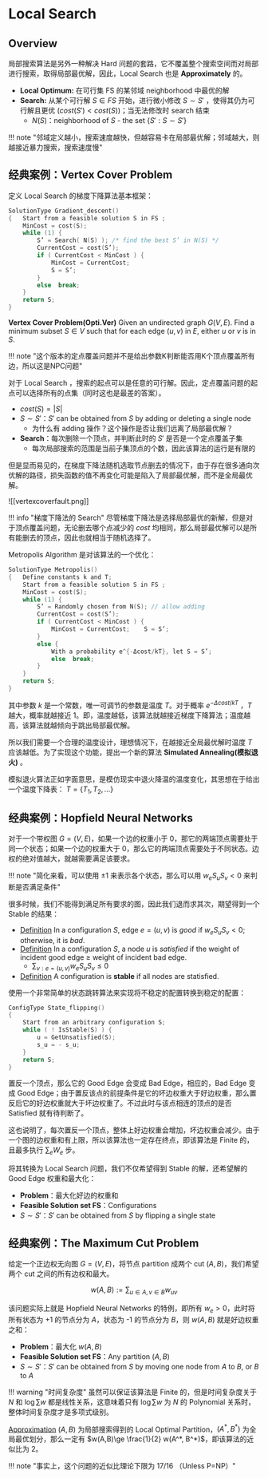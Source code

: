 
# Local Search

## Overview

局部搜索算法是另外一种解决 Hard 问题的套路，它不覆盖整个搜索空间而对局部进行搜索，取得局部最优解，因此，Local Search 也是 **Approximately** 的。

- **Local Optimum:** 在可行集 FS 的某邻域 neighborhood 中最优的解
- **Search:** 从某个可行解 $S\in FS$ 开始，进行微小修改 $S\sim S'$ ，使得其仍为可行解且更优 ($cost(S') \lt cost(S)$)；当无法修改时 search 结束
	- $N(S)$：neighborhood of $S$ - the set $\{S':S\sim S'\}$ 

!!! note "邻域定义越小，搜索速度越快，但越容易卡在局部最优解；邻域越大，则越接近暴力搜索，搜索速度慢"

## 经典案例：Vertex Cover Problem

定义 Local Search 的梯度下降算法基本框架：

```c
SolutionType Gradient_descent()
{   Start from a feasible solution S in FS ;
    MinCost = cost(S);
    while (1) {
        S’ = Search( N(S) ); /* find the best S’ in N(S) */
        CurrentCost = cost(S’);
        if ( CurrentCost < MinCost ) {
            MinCost = CurrentCost;
            S = S’;
        }
        else  break;
    }
    return S;
}
```

**Vertex Cover Problem(Opti.Ver)** Given an undirected graph $G(V,E)$. Find a minimum subset $S\in V$ such that for each edge $(u,v)$ in $E$, either $u$ or $v$ is in $S$.

!!! note "这个版本的定点覆盖问题并不是给出参数K判断能否用K个顶点覆盖所有边，所以这是NPC问题"

对于 Local Search ，搜索的起点可以是任意的可行解。因此，定点覆盖问题的起点可以选择所有的点集（同时这也是最差的答案）。

- $cost(S)= |S|$
- $S\sim S'$：$S'$ can be obtained from $S$ by adding or deleting a single node
	- 为什么有 adding 操作？这个操作是否让我们远离了局部最优解？
- **Search**：每次删除一个顶点，并判断此时的 $S'$ 是否是一个定点覆盖子集
	- 每次局部搜索的范围是当前子集顶点的个数，因此该算法的运行是有限的

但是显而易见的，在梯度下降法随机选取节点删去的情况下，由于存在很多通向次优解的路径，损失函数的值不再变化可能是陷入了局部最优解，而不是全局最优解。

![[vertexcoverfault.png]]

!!! info "梯度下降法的 Search"
	尽管梯度下降法是选择局部最优的新解，但是对于顶点覆盖问题，无论删去哪个点减少的 $cost$ 均相同，那么局部最优解可以是所有能删去的顶点，因此也就相当于随机选择了。

Metropolis Algorithm 是对该算法的一个优化：

```c
SolutionType Metropolis()
{   Define constants k and T;
    Start from a feasible solution S in FS ;
    MinCost = cost(S);
    while (1) {
        S’ = Randomly chosen from N(S); // allow adding
        CurrentCost = cost(S’);
        if ( CurrentCost < MinCost ) {
            MinCost = CurrentCost;    S = S’;
        }
        else {
            With a probability e^{-Δcost/kT}, let S = S’;
            else  break;
        }
    }
    return S;
}
```

其中参数 $k$ 是一个常数，唯一可调节的参数是温度 $T$。对于概率 $e^{-\Delta cost / kT}$ ，$T$ 越大，概率就越接近 1。即，温度越低，该算法就越接近梯度下降算法；温度越高，该算法就越倾向于跳出局部最优解。

所以我们需要一个合理的温度设计，理想情况下，在越接近全局最优解时温度 $T$ 应该越低。为了实现这个功能，提出一个新的算法 **Simulated Annealing(模拟退火)** 。

模拟退火算法正如字面意思，是模仿现实中退火降温的温度变化，其思想在于给出一个温度下降表： $T=\{T_1, T_2,...\}$

## 经典案例：Hopfield Neural Networks

对于一个带权图 $G=(V,E)$，如果一个边的权重小于 0，那它的两端顶点需要处于同一个状态；如果一个边的权重大于 0，那么它的两端顶点需要处于不同状态。边权的绝对值越大，就越需要满足该要求。

!!! note "简化来看，可以使用 ±1 来表示各个状态，那么可以用 $w_e S_u S_v\lt 0$ 来判断是否满足条件"

很多时候，我们不能得到满足所有要求的图，因此我们退而求其次，期望得到一个 Stable 的结果：

- [Definition](#) In a configuration $S$, edge $e=(u,v)$ is *good* if $w_e S_u S_v\lt 0$; otherwise, it is *bad*.
- [Definition](#) In a configuration $S$, a node $u$ is *satisfied* if the weight of incident good edge $\ge$ weight of incident bad edge.
	- $\sum_{v:e=(u,v)} w_e S_u S_v\le 0$
- [Definition](#) A configuration is **stable** if all nodes are statisfied.

使用一个非常简单的状态跳转算法来实现将不稳定的配置转换到稳定的配置：

```c
ConfigType State_flipping()
{
    Start from an arbitrary configuration S;
    while ( ! IsStable(S) ) {
        u = GetUnsatisfied(S);
        s_u = - s_u;
    }
    return S;
}
```

置反一个顶点，那么它的 Good Edge 会变成 Bad Edge，相应的，Bad Edge 变成 Good Edge；由于置反该点的前提条件是它的坏边权重大于好边权重，那么置反后它的好边权重就大于坏边权重了。不过此时与该点相连的顶点的是否 Satisfied 就有待判断了。

这也说明了，每次置反一个顶点，整体上好边权重会增加，坏边权重会减少。由于一个图的边权重和有上限，所以该算法也一定存在终点，即该算法是 Finite 的，且最多执行 $\sum _e W_e$ 步。

将其转换为 Local Search 问题，我们不仅希望得到 Stable 的解，还希望解的 Good Edge 权重和最大化：

- **Problem**：最大化好边的权重和
- **Feasible Solution set FS**：Configurations
- $S\sim S'$：$S'$ can be obtained from $S$ by flipping a single state

## 经典案例：The Maximum Cut Problem

给定一个正边权无向图 $G=(V,E)$，将节点 partition 成两个 cut $(A,B)$，我们希望两个 cut 之间的所有边权和最大。

$$
w(A,B):= \sum_{u\in A, v\in B} w_{uv}
$$

该问题实际上就是 Hopfield Neural Networks 的特例，即所有 $w_e\gt 0$，此时将所有状态为 +1 的节点分为 $A$，状态为 -1 的节点分为 $B$，则 $w(A,B)$ 就是好边权重之和：

- **Problem**：最大化 $w(A,B)$
- **Feasible Solution set FS**：Any partition $(A,B)$
- $S\sim S'$：$S'$ can be obtained from $S$ by moving one node from $A$ to $B$, or $B$ to $A$

!!! warning "时间复杂度"
	虽然可以保证该算法是 Finite 的，但是时间复杂度关于 $N$ 和 $\log \sum w$ 都是线性关系，这意味着只有 $\log \sum w$ 为 $N$ 的 Polynomial 关系时，整体时间复杂度才是多项式级别。

[Approximation](#) $(A,B)$ 为局部搜索得到的 Local Optimal Partition，$(A^*, B^*)$ 为全局最优划分，那么一定有 $w(A,B)\ge \frac{1}{2} w(A^*, B^*)$，即该算法的近似比为 2。

!!! note "事实上，这个问题的近似比理论下限为 $17 / 16$ （Unless P=NP）"

